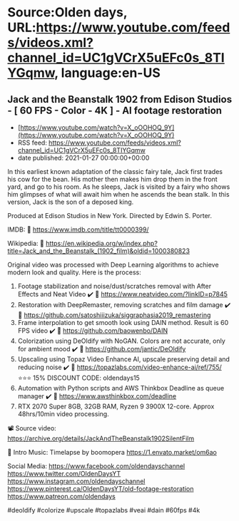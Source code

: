 # Source:Olden days, URL:https://www.youtube.com/feeds/videos.xml?channel_id=UC1gVCrX5uEFc0s_8TIYGqmw, language:en-US

## Jack and the Beanstalk 1902 from Edison Studios - [ 60 FPS - Color - 4K ] - AI footage restoration
 - [https://www.youtube.com/watch?v=X_oOOHOQ_9Y](https://www.youtube.com/watch?v=X_oOOHOQ_9Y)
 - RSS feed: https://www.youtube.com/feeds/videos.xml?channel_id=UC1gVCrX5uEFc0s_8TIYGqmw
 - date published: 2021-01-27 00:00:00+00:00

In this earliest known adaptation of the classic fairy tale, Jack first trades his cow for the bean. His mother then makes him drop them in the front yard, and go to his room. As he sleeps, Jack is visited by a fairy who shows him glimpses of what will await him when he ascends the bean stalk. In this version, Jack is the son of a deposed king.

Produced at Edison Studios in New York.
Directed by Edwin S. Porter.

IMDB:
🔗 https://www.imdb.com/title/tt0000399/

Wikipedia:
🔗 https://en.wikipedia.org/w/index.php?title=Jack_and_the_Beanstalk_(1902_film)&oldid=1000380823

Original video was processed with Deep Learning algorithms to achieve modern look and quality. Here is the process:

1. Footage stabilization and noise/dust/scratches removal with After Effects and Neat Video ✔️
🔗 https://www.neatvideo.com/?linkID=p7845
2. Restoration with DeepRemaster, removing scratches and film damage ✔️
🔗 https://github.com/satoshiiizuka/siggraphasia2019_remastering
3. Frame interpolation to get smooth look using DAIN method. Result is 60 FPS video ✔️
🔗 https://github.com/baowenbo/DAIN
4. Colorization using DeOldify with NoGAN. Colors are not accurate, only for ambient mood ✔️
🔗 https://github.com/jantic/DeOldify
5. Upscaling using Topaz Video Enhance AI, upscale preserving detail and reducing noise ✔️
🔗 https://topazlabs.com/video-enhance-ai/ref/755/
⭐⭐⭐ 15% DISCOUNT CODE: oldendays15
6. Automation with Python scripts and AWS Thinkbox Deadline as queue manager ✔️
🔗 https://www.awsthinkbox.com/deadline
7. RTX 2070 Super 8GB, 32GB RAM, Ryzen 9 3900X 12-core. Approx 48hrs/10min video processing.

📽️ Source video:
https://archive.org/details/JackAndTheBeanstalk1902SilentFilm

🎵 Intro Music:
Timelapse by boomopera
https://1.envato.market/om6ao

Social Media:
https://www.facebook.com/oldendayschannel
https://www.twitter.com/OldenDaysYT
https://www.instagram.com/oldendayschannel
https://www.pinterest.ca/OldenDaysYT/old-footage-restoration
https://www.patreon.com/oldendays

#deoldify #colorize #upscale #topazlabs #veai #dain #60fps #4k


